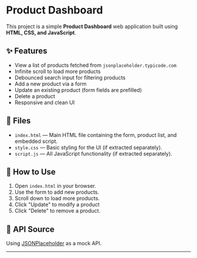 # Product Dashboard

This project is a simple **Product Dashboard** web application built using **HTML, CSS, and JavaScript**.

## ✨ Features

- View a list of products fetched from `jsonplaceholder.typicode.com`
- Infinite scroll to load more products
- Debounced search input for filtering products
- Add a new product via a form
- Update an existing product (form fields are prefilled)
- Delete a product
- Responsive and clean UI

## 📁 Files

- `index.html` — Main HTML file containing the form, product list, and embedded script.
- `style.css` — Basic styling for the UI (if extracted separately).
- `script.js` — All JavaScript functionality (if extracted separately).

## 🚀 How to Use

1. Open `index.html` in your browser.
2. Use the form to add new products.
3. Scroll down to load more products.
4. Click "Update" to modify a product 
5. Click "Delete" to remove a product.

## 🔗 API Source

Using [JSONPlaceholder](https://jsonplaceholder.typicode.com/) as a mock API.

---
